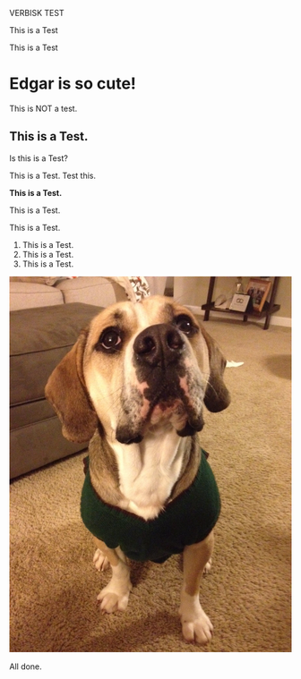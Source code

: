 VERBISK TEST

This is a Test

This is a Test

# Edgar is so cute! 

This is NOT a test.

## This is a Test.

Is this is a Test?

This is a Test. Test this.

**This is a Test.**

This is a Test.


This is a Test.


1. This is a Test.
2. This is a Test.
3. This is a Test.

![Edgar](Edgar-sweater.png)

All done.
